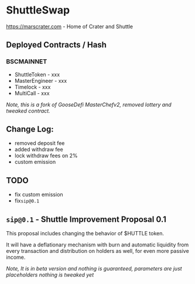 # ShuttleSwap

https://marscrater.com - Home of Crater and Shuttle

## Deployed Contracts / Hash

### BSCMAINNET

- ShuttleToken - xxx
- MasterEngineer - xxx
- Timelock - xxx
- MultiCall - xxx

*Note, this is a fork of GooseDefi MasterChefv2, removed lottery and tweaked contract.*  

## Change Log:

- removed deposit fee
- added withdraw fee
- lock withdraw fees on 2%
- custom emission 

## TODO

- fix custom emission
- fix`sip@0.1`

## `sip@0.1` -  Shuttle Improvement Proposal 0.1 

This proposal includes changing the behavior of $HUTTLE token.

It will have a deflationary mechanism with burn and automatic liquidity from
every transaction and distribution on holders as well, for even more passive income.

*Note, It is in beta version and nothing is guaranteed, parameters are just placeholders
nothing is tweaked yet*
